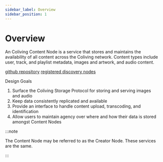 ```yaml
---
sidebar_label: Overview
sidebar_position: 1
---
```


# Overview

An Coliving Content Node is a service that stores and maintains the availability of all content across the Coliving network.
Content types include user, track, and playlist metadata, images and artwork, and audio content.

[github repository](https://github.com/AudiusProject/-protocol/tree/master/creator-node)
[registered discovery nodes](https://dashboard..org/#/services/content-node)

Design Goals

1. Surface the Coliving Storage Protocol for storing and serving images and audio
2. Keep data consistently replicated and available
3. Provide an interface to handle content upload, transcoding, and identification
4. Allow users to maintain agency over where and how their data is stored amongst Content Nodes

:::note

The Content Node may be referred to as the Creator Node. These services are the same.

:::